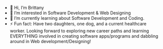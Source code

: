 - 👋 Hi, I’m Brittany
- 👀 I’m interested in Software Development & Web Designing
- 🌱 I’m currently learning about Software Development and Coding.
- ⚡ Fun fact: Have two daughters, one dog, and a current healthcare worker. Looking forward to exploring new career paths and learning EVERYTHING involved in creating software apps/programs and dabbling around in Web development/Designing!

<!---
bfox200925/bfox200925 is a ✨ special ✨ repository because its `README.md` (this file) appears on your GitHub profile.
You can click the Preview link to take a look at your changes.
--->

